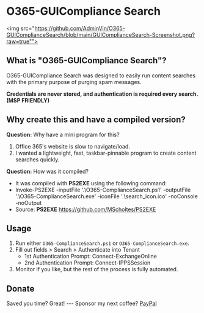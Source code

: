 # O365-GUICompliance Search
<img src="https://github.com/AdminVin/O365-GUIComplianceSearch/blob/main/GUIComplianceSearch-Screenshot.png?raw=true"">

## What is "O365-GUICompliance Search"?
O365-GUICompliance Search was designed to easily run content searches with the primary purpose of purging spam messages. 

**Credentials are never stored, and authentication is required every search. (MSP FRIENDLY)**

## Why create this and have a compiled version?
**Question:** Why have a mini program for this?
1. Office 365's website is slow to navigate/load. 
2. I wanted a lightweight, fast, taskbar-pinnable program to create content searches quickly.

**Question:** How was it compiled?  
- It was compiled with **PS2EXE** using the following command:  
- Invoke-PS2EXE -inputFile '.\O365-ComplianceSearch.ps1' -outputFile '.\O365-ComplianceSearch.exe' -iconFile '.\search_icon.ico' -noConsole -noOutput
- Source: **PS2EXE** https://github.com/MScholtes/PS2EXE

## Usage
1. Run either `O365-ComplianceSearch.ps1` or `O365-ComplianceSearch.exe`.
2. Fill out fields > Search > Authenticate into Tenant
    - 1st Authentication Prompt: Connect-ExchangeOnline
    - 2nd Authentication Prompt: Connect-IPPSSession
3. Monitor if you like, but the rest of the process is fully automated.

## Donate
Saved you time? Great! --- Sponsor my next coffee? [PayPal](https://www.paypal.com/donate/?hosted_button_id=EZU78ZANFT24C)